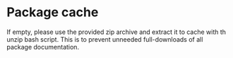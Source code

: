 # Package cache

If empty, please use the provided zip archive and extract it to cache with th unzip bash script. This is to prevent unneeded full-downloads of all package documentation.
